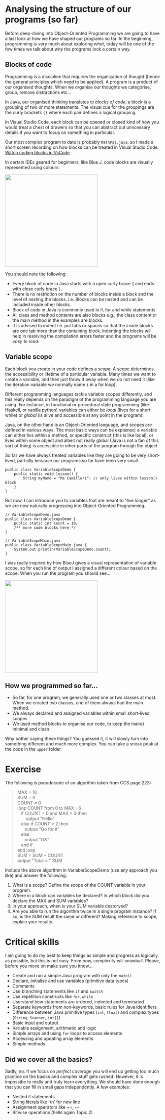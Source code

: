 # Analysing the structure of our programs (so far)

Before deep-diving into Object-Oriented Programming we are going to have a last look at how we have shaped our programs so far. In the beginning, programming is very much about exploring *what*, today will be one of the few times we talk about *why* the programs look a certain way.

## Blocks of code

Programming is a discipline that requires the organization of thought (hence the general principles which need to be applied). A program is a product of our organised thoughts. When we organise our thoughts we categorise, group, remove distractions etc...

In Java, our organised thinking translates to *blocks of code*, a block is a grouping of two or more statements. The visual cue for the groupings are the curly brackets `{}` where each pair defines a logical grouping.

In Visual Studio Code, each block can be opened or closed kind of how you would treat a chest of drawers so that you can abstract out unncessary details if you want to focus on something in particular.

Our most complex program to date is probably `MathPal.java`, so I made a short screen recording on how blocks can be treated in Visual Studio Code. [Watch coding blocks in VsCode](https://screenrec.com/share/nVeS4zsXyw).

In certain IDEs geared for beginners, like Blue J, code blocks are visually represented using colours:

<img src="https://raw.githubusercontent.com/erikacamilleri/secib-java-course/main/img/java_blocks_of_code_bluej.PNG" width="auto" height="300"/>

You should note the following:

- Every block of code in Java starts with a open curly brace `{` and ends with close curly brace `}`.
- There is no restriction on the number of blocks inside a block and the level of nesting the blocks. i.e. Blocks can be nested and can be included inside other blocks.
- Block of code in Java is commonly used in if, for and while statements.
- All class and method contents are also blocks e.g., the class content or the main method in the examples are blocks.
- It is advised to indent i.e. put tabs or spaces so that the inside blocks are one tab more than the containing block. Indenting the blocks will help in resolving the compilation errors faster and the programs will be *easy to read*.

## Variable scope

Each block you create in your code defines a *scope*. A scope determines the accessibility or lifetime of a particular variable. Many times we want to create a variable, and then just throw it away when we do not need it (like the iteration variable we normally name `i` in a for loop).

Different programming languages tackle variable scopes differently, and this really depends on the paradigm of the programming language you are using. For instance, in functional or procedural style programming (like Haskell, or vanilla python) variables can either be *local* (lives for a short while) or *global* (is alive and accessible at any point in the program).   

Java, on the other hand is an Object-Oriented language, and scopes are defined in various ways. The most basic ways can be explained: a variable can either livs within a method, or specific construct (this is like local), or lives within some object and albeit not really global (Java is not a fan of this sort of thing) is accessible in other parts of the program through the object.

So far we have always treated variables like they are going to be very short-lived, partially because our programs so far have been very small.

```
public class VariableScopeDemo {
    public static void lesson() {
        String myName = "Ms Camilleri"; // only lives within lesson() block
    }
}
```

But now, I can introduce you to variables that are meant to "live longer" as we are now naturally progressing into Object-Oriented Programming.

```
// VariableScopeDemo.java
public class VariableScopeDemo {
    public static int count = 10;
    /** more code blocks here */
}

// VariableScopeMain.java
public class VariableScopeMain.java {
    System.out.println(VariableScopeDemo.count);
}
```

I was really inspired by how BlueJ gives a visual representation of variable scope, so for each line of output I assigned a different colour based on the scope. When you run the program you should see...

<img src="https://raw.githubusercontent.com/erikacamilleri/secib-java-course/main/img/variable_scope_demo_run_sample.PNG" width="auto" height="300"/>

## How we programmed so far...

- So far, for one program, we generally used one or two classes at most. When we created two classes, one of them always had the main method.
- We always declared and assigned variables within small short-lived scopes.
- We used method blocks to organise our code, to keep the main() minimal and clean.

Why bother saying these things? You guessed it, it will slowly turn into something different and much more complex. You can take a sneak peak at the code in the `upper` folder.

# Exercise

The following is pseudocode of an algorithm taken from CCS page 223:

> MAX = 10 <br/>
> SUM = 0 <br/>
> COUNT = 0 <br/>
> loop COUNT from 0 to MAX - 6 <br/>
> &nbsp;&nbsp;&nbsp;if COUNT = 0 and MAX > 0 then <br/>
> &nbsp;&nbsp;&nbsp;&nbsp;&nbsp;&nbsp; output "Hello" <br/>
> &nbsp;&nbsp;&nbsp;else if COUNT > 2 then <br/>
> &nbsp;&nbsp;&nbsp;&nbsp;&nbsp;&nbsp;output "Go for it" <br/>
> &nbsp;&nbsp;&nbsp;else <br/>
> &nbsp;&nbsp;&nbsp;&nbsp;&nbsp;&nbsp;output "OK" <br/>
> &nbsp;&nbsp;&nbsp;end if <br/>
> end loop <br/>
> SUM = SUM + COUNT <br/>
> output "Total = " SUM <br/>

Include the above algorithm in VariableScopeDemo (use any approach you like) and answer the following:

1. What is a scope? Define the scope of the COUNT variable in your program.
2. Where in a block can variables be declared? In which block did you declare the MAX and SUM variables?
3. In your approach, when is your SUM variable destoryed?
4. Are you able to run the algorithm twice in a single program instance? If so, is the SUM result the same or different? Making reference to scope, explain your results.

# Critical skills

I am going to do my best to keep things as simple and progress as logically as possible, but this is not easy. From now, complexity will snowball. Please, before you move on make sure you know...

- Create and run a simple Java program with only the `main()`
- Declare, initialise and use variables (primitive data types)
- Comments
- Use branching statements like `if` and `switch`
- Use repetition constructs like `for`, `while`
- Userstand how statements are ordered, indented and terminated
- Separate keywords from non-keywords, basic rules for Java identifiers
- Difference between Java primitive types (`int`, `float`) and complex types (`String`, `Scanner`, `int[]`)
- Basic input and output
- Variable assignment, arithmetic and logic
- Simple arrays and using `for` loops to access elements
- Accessing and updating array elements
- Simple methods

## Did we cover all the basics?

Sadly, no. If we focus on *perfect coverage* you will end up getting too much practice on the basics and complex stuff gets rushed. However, it is impossibe to really and truly learn everything. We should have done enough that you can fill in small gaps independently. A few examples:

- Nested if statements
- String literals like '\n' for new line
- Assignment operators like +=, -=
- Bitwise operations (hello again Topic 2)
